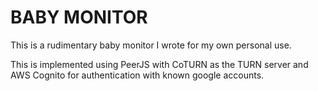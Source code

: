 # BABY MONITOR

This is a rudimentary baby monitor I wrote for my own personal use.

This is implemented using PeerJS with CoTURN as the TURN server and AWS Cognito for authentication with known google accounts.
